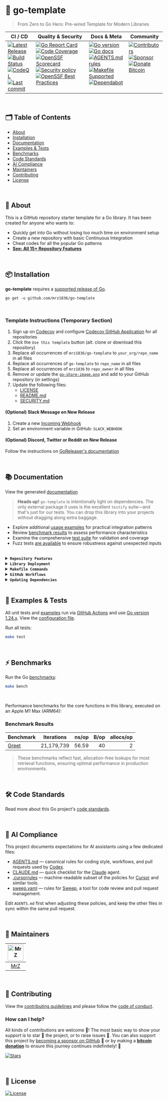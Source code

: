 # 🚀 go-template
> From Zero to Go Hero: Pre-wired Template for Modern Libraries

<table>
  <thead>
    <tr>
      <th>CI&nbsp;/&nbsp;CD</th>
      <th>Quality&nbsp;&amp;&nbsp;Security</th>
      <th>Docs&nbsp;&amp;&nbsp;Meta</th>
      <th>Community</th>
    </tr>
  </thead>
  <tbody>
    <tr>
      <td valign="top" align="left">
        <a href="https://github.com/mrz1836/go-template/releases">
          <img src="https://img.shields.io/github/release-pre/mrz1836/go-template?logo=github&style=flat" alt="Latest Release">
        </a><br/>
        <a href="https://github.com/mrz1836/go-template/actions">
          <img src="https://img.shields.io/github/actions/workflow/status/mrz1836/go-template/run-tests.yml?branch=master&logo=github&style=flat" alt="Build Status">
        </a><br/>
		<a href="https://github.com/mrz1836/go-template/actions">
          <img src="https://github.com/mrz1836/go-template/actions/workflows/codeql-analysis.yml/badge.svg?style=flat" alt="CodeQL">
        </a><br/>
        <a href="https://github.com/mrz1836/go-template/commits/master">
		  <img src="https://img.shields.io/github/last-commit/mrz1836/go-template?style=flat&logo=clockify&logoColor=white" alt="Last commit">
		</a>
      </td>
      <td valign="top" align="left">
        <a href="https://goreportcard.com/report/github.com/mrz1836/go-template">
          <img src="https://goreportcard.com/badge/github.com/mrz1836/go-template?style=flat" alt="Go Report Card">
        </a><br/>
		<a href="https://codecov.io/gh/mrz1836/go-template">
          <img src="https://codecov.io/gh/mrz1836/go-template/branch/master/graph/badge.svg?style=flat" alt="Code Coverage">
        </a><br/>
		<a href="https://scorecard.dev/viewer/?uri=github.com/mrz1836/go-template">
          <img src="https://api.scorecard.dev/projects/github.com/mrz1836/go-template/badge?logo=springsecurity&logoColor=white" alt="OpenSSF Scorecard">
        </a><br/>
		<a href=".github/SECURITY.md">
          <img src="https://img.shields.io/badge/security-policy-blue?style=flat&logo=springsecurity&logoColor=white" alt="Security policy">
        </a><br/>
		<a href="https://www.bestpractices.dev/projects/10766">
		  <img src="https://www.bestpractices.dev/projects/10766/badge?style=flat&logo=springsecurity&logoColor=white" alt="OpenSSF Best Practices">
		</a>
      </td>
      <td valign="top" align="left">
        <a href="https://golang.org/">
          <img src="https://img.shields.io/github/go-mod/go-version/mrz1836/go-template?style=flat" alt="Go version">
        </a><br/>
        <a href="https://pkg.go.dev/github.com/mrz1836/go-template?tab=doc">
          <img src="https://pkg.go.dev/badge/github.com/mrz1836/go-template.svg?style=flat" alt="Go docs">
        </a><br/>
        <a href=".github/AGENTS.md">
          <img src="https://img.shields.io/badge/AGENTS.md-found-40b814?style=flat&logo=openai" alt="AGENTS.md rules">
        </a><br/>
        <a href="Makefile">
          <img src="https://img.shields.io/badge/Makefile-supported-brightgreen?style=flat&logo=probot&logoColor=white" alt="Makefile Supported">
        </a><br/>
		<a href=".github/dependabot.yml">
          <img src="https://img.shields.io/badge/dependencies-automatic-blue?logo=dependabot&style=flat" alt="Dependabot">
        </a>
      </td>
      <td valign="top" align="left">
        <a href="https://github.com/mrz1836/go-template/graphs/contributors">
          <img src="https://img.shields.io/github/contributors/mrz1836/go-template?style=flat&logo=contentful&logoColor=white" alt="Contributors">
        </a><br/>
        <a href="https://github.com/sponsors/mrz1836">
          <img src="https://img.shields.io/badge/sponsor-MrZ-181717.svg?logo=github&style=flat" alt="Sponsor">
        </a><br/>
        <a href="https://mrz1818.com/?tab=tips&utm_source=github&utm_medium=sponsor-link&utm_campaign=go-template&utm_term=go-template&utm_content=go-template">
          <img src="https://img.shields.io/badge/donate-bitcoin-ff9900.svg?logo=bitcoin&style=flat" alt="Donate Bitcoin">
        </a>
      </td>
    </tr>
  </tbody>
</table>

<br/>

## 🗂️ Table of Contents
* [About](#-about)
* [Installation](#-installation)
* [Documentation](#-documentation)
* [Examples & Tests](#-examples--tests)
* [Benchmarks](#-benchmarks)
* [Code Standards](#-code-standards)
* [AI Compliance](#-ai-compliance)
* [Maintainers](#-maintainers)
* [Contributing](#-contributing)
* [License](#-license)

<br/>

## 📝 About
This is a GitHub repository starter template for a Go library. It has been created for anyone who wants to:

- Quickly get into Go without losing too much time on environment setup
- Create a new repository with basic Continuous Integration
- Cheat codes for all the popular Go patterns
- **[See: All 15+ Repository Features](#-documentation)**

<br/>

## 📦 Installation

**go-template** requires a [supported release of Go](https://golang.org/doc/devel/release.html#policy).
```shell script
go get -u github.com/mrz1836/go-template
```

<br/>

<!-- remove-this-section:start -->

### Template Instructions (Temporary Section)
1. Sign up on [Codecov](https://codecov.io/) and configure [Codecov GitHub Application](https://github.com/apps/codecov) for all repositories
2. Click the `Use this template` button (alt. clone or download this repository)
3. Replace all occurrences of `mrz1836/go-template` to `your_org/repo_name` in all files
4. Replace all occurrences of `go-template` to `repo_name` in all files
5. Replace all occurrences of `mrz1836` to `repo_owner` in all files
6. Remove or update the [`go-share-image.png`](.github/IMAGES/go-share-image.png) and add to your GitHub repository (in settings)
7. Update the following files:
    - [LICENSE](LICENSE)
    - [README.md](README.md)
    - [SECURITY.md](.github/SECURITY.md)

#### (Optional) Slack Message on New Release
1. Create a new [Incoming Webhook](https://api.slack.com/messaging/webhooks)
2. Set an environment variable in GitHub: `SLACK_WEBHOOK`

#### (Optional) Discord, Twitter or Reddit on New Release
Follow the instructions on [GoReleaser's documentation](https://goreleaser.com/customization/announce/#discord)

<br/>

<!-- remove-this-section:end -->

## 📚 Documentation
View the generated [documentation](https://pkg.go.dev/github.com/mrz1836/go-template?tab=doc)

> **Heads up!** `go-template` is intentionally light on dependencies. The only
external package it uses is the excellent `testify` suite—and that's just for
our tests. You can drop this library into your projects without dragging along
extra baggage.

- Explore additional [usage examples](examples) for practical integration patterns
- Review [benchmark results](#benchmark-results) to assess performance characteristics
- Examine the comprehensive [test suite](template_test.go) for validation and coverage
- Fuzz tests [are available](template_fuzz_test.go) to ensure robustness against unexpected inputs

<br/>

<details>
<summary><strong><code>Repository Features</code></strong></summary>
<br/>

This repository was created using [MrZ's `go-template`](https://github.com/mrz1836/go-template#about)

### 🚀 Built-in Superpowers

* **Continuous Integration on Autopilot** with [GitHub Actions](https://github.com/features/actions) – every push is built, tested, and reported in minutes.
* **Pull‑Request Flow That Merges Itself** thanks to [auto‑merge](.github/workflows/auto-merge-on-approval.yml) and hands‑free [Dependabot auto‑merge](.github/workflows/dependabot-auto-merge.yml).
* **One‑Command Builds** powered by battle‑tested [Make](https://www.gnu.org/software/make) targets for linting, testing, releases, and more.
* **First‑Class Dependency Management** using native [Go Modules](https://github.com/golang/go/wiki/Modules).
* **Uniform Code Style** via [gofumpt](https://github.com/mvdan/gofumpt) plus zero‑noise linting with [golangci‑lint](https://github.com/golangci/golangci-lint).
* **Confidence‑Boosting Tests** with [testify](https://github.com/stretchr/testify), the Go [race detector](https://blog.golang.org/race-detector), crystal‑clear [HTML coverage](https://blog.golang.org/cover) snapshots, and automatic uploads to [Codecov](https://codecov.io/).
* **Hands‑Free Releases** delivered by [GoReleaser](https://github.com/goreleaser/goreleaser) whenever you create a [new Tag](https://git-scm.com/book/en/v2/Git-Basics-Tagging).
* **Relentless Dependency & Vulnerability Scans** via [Dependabot](https://dependabot.com), [Nancy](https://github.com/sonatype-nexus-community/nancy), and [govulncheck](https://pkg.go.dev/golang.org/x/vuln/cmd/govulncheck).
* **Security Posture by Default** with [CodeQL](https://docs.github.com/en/github/finding-security-vulnerabilities-and-errors-in-your-code/about-code-scanning), [OpenSSF Scorecard](https://openssf.org), and secret‑leak detection via [gitleaks](https://github.com/gitleaks/gitleaks).
* **Automatic Syndication** to [pkg.go.dev](https://pkg.go.dev/) on every release for instant godoc visibility.
* **Polished Community Experience** using rich templates for [Issues & PRs](https://docs.github.com/en/communities/using-templates-to-encourage-useful-issues-and-pull-requests/configuring-issue-templates-for-your-repository).
* **All the Right Meta Files** (`LICENSE`, `CONTRIBUTING.md`, `CODE_OF_CONDUCT.md`, `SUPPORT.md`, `SECURITY.md`) pre‑filled and ready.
* **Code Ownership** clarified through a [CODEOWNERS](.github/CODEOWNERS) file, keeping reviews fast and focused.
* **Zero‑Noise Dev Environments** with tuned editor settings (`.editorconfig`) plus curated *ignore* files for [VS Code](.editorconfig), [Docker](.dockerignore), and [Git](.gitignore).
* **Label Sync Magic**: your repo labels stay in lock‑step with [.github/labels.yml](.github/labels.yml).
* **Friendly First PR Workflow** – newcomers get a warm welcome thanks to a dedicated [workflow](.github/workflows/pull-request-management.yml).
* **Standards‑Compliant Docs** adhering to the [standard‑readme](https://github.com/RichardLitt/standard-readme/blob/master/spec.md) spec.
* **Out‑of‑the‑Box VS Code Happiness** with a preconfigured [Go](https://code.visualstudio.com/docs/languages/go) workspace.
* **Optional Release Broadcasts** to your community via [Slack](https://slack.com), [Discord](https://discord.com), or [Twitter](https://twitter.com) – plug in your webhook.
* **AI Compliance Playbook** – machine‑readable guidelines ([AGENTS.md](.github/AGENTS.md), [CLAUDE.md](.github/CLAUDE.md), [.cursorrules](.cursorrules), [sweep.yaml](.github/sweep.yaml)) keep ChatGPT, Claude, Cursor & Sweep aligned with your repo’s rules.

</details>

<details>
<summary><strong><code>Library Deployment</code></strong></summary>
<br/>

This project uses [goreleaser](https://github.com/goreleaser/goreleaser) for streamlined binary and library deployment to GitHub. To get started, install it via:

```bash
brew install goreleaser
```

The release process is defined in the [.goreleaser.yml](.goreleaser.yml) configuration file.

To generate a snapshot (non-versioned) release for testing purposes, run:

```bash
make release-snap
```

Before tagging a new version, update the release metadata in the `CITATION.cff` file:

```bash
make citation version=0.2.1
```

Then create and push a new Git tag using:

```bash
make tag version=x.y.z
```

This process ensures consistent, repeatable releases with properly versioned artifacts and citation metadata.

</details>

<details>
<summary><strong><code>Makefile Commands</code></strong></summary>
<br/>

View all `makefile` commands

```bash script
make help
```

List of all current commands:

<!-- make-help-start -->
```text
bench                 ## Run all benchmarks in the Go application
build-go              ## Build the Go application (locally)
citation              ## Update version in CITATION.cff (use version=X.Y.Z)
clean-mods            ## Remove all the Go mod cache
coverage              ## Show test coverage
diff                  ## Show git diff and fail if uncommitted changes exist
generate              ## Run go generate in the base of the repo
godocs                ## Trigger GoDocs tag sync
govulncheck-install   ## Install govulncheck
help                  ## Display this help message
install-go            ## Install using go install with specific version
install-releaser      ## Install GoReleaser
install               ## Install the application binary
lint                  ## Run the golangci-lint application (install if not found)
release-snap          ## Build snapshot binaries
release-test          ## Run release dry-run (no publish)
release               ## Run production release (requires github_token)
run-fuzz-tests        ## Run fuzz tests for all packages
tag-remove            ## Remove local and remote tag (use version=X.Y.Z)
tag-update            ## Force-update tag to current commit (use version=X.Y.Z)
tag                   ## Create and push a new tag (use version=X.Y.Z)
test-ci-no-race       ## CI test suite without race detector
test-ci-short         ## CI unit-only short tests
test-ci               ## CI full test suite with coverage
test-no-lint          ## Run only tests (no lint)
test-short            ## Run tests excluding integration
test-unit             ## Runs tests and outputs coverage
test                  ## Run lint and all tests
uninstall             ## Uninstall the Go binary
update-linter         ## Upgrade golangci-lint (macOS only)
update-releaser       ## Reinstall GoReleaser
update                ## Update dependencies
vet                   ## Run go vet
```
<!-- make-help-end -->

</details>

<details>
<summary><strong><code>GitHub Workflows</code></strong></summary>
<br/>

| Workflow Name                                                                | Description                                                                                                            |
|------------------------------------------------------------------------------|------------------------------------------------------------------------------------------------------------------------|
| [auto-merge-on-approval.yml](.github/workflows/auto-merge-on-approval.yml)   | Automatically merges PRs after approval and all required checks, following strict rules.                               |
| [check-for-leaks.yml](.github/workflows/check-for-leaks.yml)                 | Runs [gitleaks](https://github.com/gitleaks/gitleaks) to detect secrets on a daily schedule.                           |
| [clean-runner-cache.yml](.github/workflows/clean-runner-cache.yml)           | Removes GitHub Actions caches tied to closed pull requests.                                                            |
| [codeql-analysis.yml](.github/workflows/codeql-analysis.yml)                 | Analyzes code for security vulnerabilities using [GitHub CodeQL](https://codeql.github.com/).                          |
| [delete-merged-branches.yml](.github/workflows/delete-merged-branches.yml)   | Deletes feature branches after their pull requests are merged.                                                         |
| [dependabot-auto-merge.yml](.github/workflows/dependabot-auto-merge.yml)     | Automatically merges [Dependabot](https://github.com/dependabot) PRs that meet all requirements.                       |
| [pull-request-management.yml](.github/workflows/pull-request-management.yml) | Labels PRs by branch prefix, assigns a default user if none is assigned, and welcomes new contributors with a comment. |
| [release.yml](.github/workflows/release.yml)                                 | Builds and publishes releases via [GoReleaser](https://goreleaser.com/intro/) when a semver tag is pushed.             |
| [run-tests.yml](.github/workflows/run-tests.yml)                             | Runs linter, Go tests and dependency checks on every push and pull request.                                            |
| [scorecard.yml](.github/workflows/scorecard.yml)                             | Runs [OpenSSF](https://openssf.org/) Scorecard to assess supply chain security.                                        |
| [stale.yml](.github/workflows/stale.yml)                                     | Warns about (and optionally closes) inactive issues and PRs on a schedule or manual trigger.                           |
| [sync-labels.yml](.github/workflows/sync-labels.yml)                         | Keeps GitHub labels in sync with the declarative manifest at [`.github/labels.yml`](./.github/labels.yml).             |

</details>

<details>
<summary><strong><code>Updating Dependencies</code></strong></summary>
<br/>

To update all dependencies (Go modules, linters, and related tools), run:

```bash
make update
```

This command ensures all dependencies are brought up to date in a single step, including Go modules and any tools managed by the Makefile. It is the recommended way to keep your development environment and CI in sync with the latest versions.

</details>

<br/>

## 🧪 Examples & Tests

All unit tests and [examples](examples) run via [GitHub Actions](https://github.com/mrz1836/go-template/actions) and use [Go version 1.24.x](https://go.dev/doc/go1.24). View the [configuration file](.github/workflows/run-tests.yml).

Run all tests:

```bash script
make test
```

<br/>

## ⚡ Benchmarks

Run the Go [benchmarks](template_benchmark_test.go):

```bash script
make bench
```

<br/>

Performance benchmarks for the core functions in this library, executed on an Apple M1 Max (ARM64):

### Benchmark Results

| Benchmark                           | Iterations | ns/op | B/op | allocs/op |
|-------------------------------------|------------|------:|-----:|----------:|
| [Greet](template_benchmark_test.go) | 21,179,739 | 56.59 |   40 |         2 |

> These benchmarks reflect fast, allocation-free lookups for most retrieval functions, ensuring optimal performance in production environments.

<br/>

## 🛠️ Code Standards
Read more about this Go project's [code standards](.github/CODE_STANDARDS.md).

<br/>

## 🤖 AI Compliance
This project documents expectations for AI assistants using a few dedicated files:

- [AGENTS.md](.github/AGENTS.md) — canonical rules for coding style, workflows, and pull requests used by [Codex](https://chatgpt.com/codex).
- [CLAUDE.md](.github/CLAUDE.md) — quick checklist for the [Claude](https://www.anthropic.com/product) agent.
- [.cursorrules](.cursorrules) — machine-readable subset of the policies for [Cursor](https://www.cursor.so/) and similar tools.
- [sweep.yaml](.github/sweep.yaml) — rules for [Sweep](https://github.com/sweepai/sweep), a tool for code review and pull request management.

Edit `AGENTS.md` first when adjusting these policies, and keep the other files in sync within the same pull request.

<br/>

## 👥 Maintainers
| [<img src="https://github.com/mrz1836.png" height="50" alt="MrZ" />](https://github.com/mrz1836) |
|:------------------------------------------------------------------------------------------------:|
|                                [MrZ](https://github.com/mrz1836)                                 |

<br/>

## 🤝 Contributing
View the [contributing guidelines](.github/CONTRIBUTING.md) and please follow the [code of conduct](.github/CODE_OF_CONDUCT.md).

### How can I help?
All kinds of contributions are welcome :raised_hands:!
The most basic way to show your support is to star :star2: the project, or to raise issues :speech_balloon:.
You can also support this project by [becoming a sponsor on GitHub](https://github.com/sponsors/mrz1836) :clap:
or by making a [**bitcoin donation**](https://gobitcoinsv.com/#sponsor?utm_source=github&utm_medium=sponsor-link&utm_campaign=go-template&utm_term=go-template&utm_content=go-template) to ensure this journey continues indefinitely! :rocket:

[![Stars](https://img.shields.io/github/stars/mrz1836/go-template?label=Please%20like%20us&style=social&v=1)](https://github.com/mrz1836/go-template/stargazers)

<br/>

## 📝 License

[![License](https://img.shields.io/github/license/mrz1836/go-template.svg?style=flat&v=1)](LICENSE)
